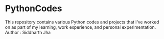 # PythonCodes
This repository contains various Python codes and projects that I've worked on as part of my learning, work experience, and personal experimentation.
Author : Siddharth Jha
